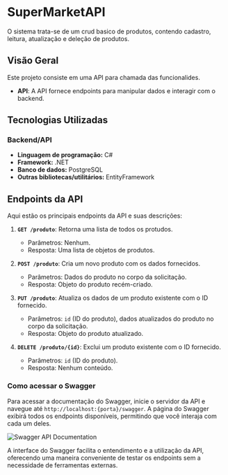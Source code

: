 # SuperMarketAPI

O sistema trata-se de um crud basico de produtos, contendo cadastro, leitura, atualização e deleção de produtos.

## Visão Geral

Este projeto consiste em uma API para chamada das funcionalides.

- **API**: A API fornece endpoints para manipular dados e interagir com o backend.

## Tecnologias Utilizadas

### Backend/API

- **Linguagem de programação:** C#
- **Framework:** .NET
- **Banco de dados:** PostgreSQL
- **Outras bibliotecas/utilitários:** EntityFramework

## Endpoints da API

Aqui estão os principais endpoints da API e suas descrições:

1. **`GET /produto`**: Retorna uma lista de todos os protudos.
   - Parâmetros: Nenhum.
   - Resposta: Uma lista de objetos de produtos.
   
2. **`POST /produto`**: Cria um novo produto com os dados fornecidos.
   - Parâmetros: Dados do produto no corpo da solicitação.
   - Resposta: Objeto do produto recém-criado.

4. **`PUT /produto`**: Atualiza os dados de um produto existente com o ID fornecido.
   - Parâmetros: `id` (ID do produto), dados atualizados do produto no corpo da solicitação.
   - Resposta: Objeto do produto atualizado.

5. **`DELETE /produto/{id}`**: Exclui um produto existente com o ID fornecido.
   - Parâmetros: `id` (ID do produto).
   - Resposta: Nenhum conteúdo.

### Como acessar o Swagger

Para acessar a documentação do Swagger, inicie o servidor da API e navegue até `http://localhost:{porta}/swagger`. A página do Swagger exibirá todos os endpoints disponíveis, permitindo que você interaja com cada um deles.

![Swagger API Documentation](https://github.com/TeteuzinTeixeira/SuperMarket/assets/117493672/62b88374-d699-4199-8cb3-a0ea9343ec5c)

A interface do Swagger facilita o entendimento e a utilização da API, oferecendo uma maneira conveniente de testar os endpoints sem a necessidade de ferramentas externas.